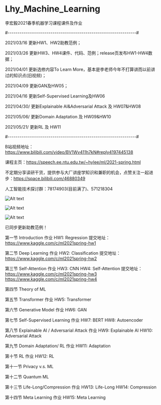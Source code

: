 # Lhy_Machine_Learning
李宏毅2021春季机器学习课程课件及作业

#------------------------------------------------------------------#

2021/03/16 更新HW1、HW2助教范例；

2021/03/26 更新HW3、HW4课件、代码、范例；release页发布HW1-HW4数据；

2021/04/01 更新选修内容To Learn More，基本是李老师今年不打算讲而以前讲过的知识点(旧视频)；

2021/04/09 更新GAN及HW05；

2021/04/16 更新Self-Supervised Learning及HW06 

2021/04/30/ 更新Explainable AI&Adversarial Attack 及 HW07&HW08

2021/05/06/ 更新Domain Adaptation 及 HW09&HW10

2021/05/21/ 更新RL 及 HW11

#------------------------------------------------------------------#

B站视频地址：https://www.bilibili.com/video/BV1Wv411h7kN#reply4197445138

课程主页：https://speech.ee.ntu.edu.tw/~hylee/ml/2021-spring.html

不定期分享读研干货，提供参与大厂讲座学知识和兼职的机会，点赞关注一起进步：https://space.bilibili.com/46880349

人工智能技术探讨群：78174903(目前满了)、571218304

![Alt text](https://github.com/Fafa-DL/Lhy_Machine_Learning/blob/main/Lecture%20Schedule.jpg)

![Alt text](https://github.com/Fafa-DL/Lhy_Machine_Learning/blob/main/Assignment%20Schedule.png)

![Alt text](https://github.com/Fafa-DL/Lhy_Machine_Learning/blob/main/HW.jpg)

已同步更新助教范例！

第一节 Introduction  作业 HW1: Regression 提交地址：https://www.kaggle.com/c/ml2021spring-hw1

第二节 Deep Learning  作业 HW2: Classification 提交地址：https://www.kaggle.com/c/ml2021spring-hw2

第三节 Self-Attention  作业 HW3: CNN HW4: Self-Attention 提交地址：https://www.kaggle.com/c/ml2021spring-hw3 https://www.kaggle.com/c/ml2021spring-hw4

第四节 Theory of ML

第五节 Transformer  作业 HW5: Transformer

第六节 Generative Model  作业 HW6: GAN

第七节 Self-Supervised Learning  作业 HW7: BERT HW8: Autoencoder

第八节 Explainable AI / Adversarial Attack  作业 HW9: Explainable AI HW10: Adversarial Attack

第九节 Domain Adaptation/ RL  作业 HW11: Adaptation

第十节 RL  作业 HW12: RL

第十一节  Privacy v.s. ML

第十二节  Quantum ML

第十三节  Life-Long/Compression  作业 HW13: Life-Long HW14: Compression

第十四节  Meta Learning  作业 HW15: Meta Learning
